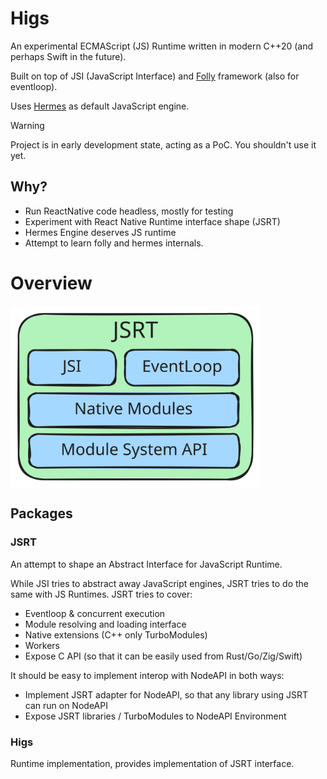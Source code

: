 # Higs

An experimental ECMAScript (JS) Runtime written in modern C++20 (and perhaps Swift in the future).

Built on top of JSI (JavaScript Interface) and [Folly](https://github.com/facebook/folly) framework (also for
eventloop).

Uses [Hermes](https://github.com/facebook/hermes) as default JavaScript engine.

> [!WARNING]
>
> Project is in early development state, acting as a PoC. You shouldn't use it yet.

## Why?

- Run ReactNative code headless, mostly for testing
- Experiment with React Native Runtime interface shape (JSRT)
- Hermes Engine deserves JS runtime
- Attempt to learn folly and hermes internals.


# Overview

<img src="./static/overview.svg" alt="overview" width="400" align="center" />

## Packages

### JSRT

An attempt to shape an Abstract Interface for JavaScript Runtime.

While JSI tries to abstract away JavaScript engines, JSRT tries to do the same with JS Runtimes. JSRT tries to cover:

- Eventloop & concurrent execution
- Module resolving and loading interface
- Native extensions (C++ only TurboModules)
- Workers
- Expose C API (so that it can be easily used from Rust/Go/Zig/Swift)

It should be easy to implement interop with NodeAPI in both ways:

- Implement JSRT adapter for NodeAPI, so that any library using JSRT can run on NodeAPI
- Expose JSRT libraries / TurboModules to NodeAPI Environment

### Higs

Runtime implementation, provides implementation of JSRT interface.
